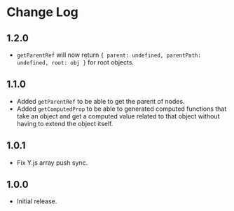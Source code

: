 # Change Log

## 1.2.0

- `getParentRef` will now return `{ parent: undefined, parentPath: undefined, root: obj }` for root objects.

## 1.1.0

- Added `getParentRef` to be able to get the parent of nodes.
- Added `getComputedProp` to be able to generated computed functions that take an object and get a computed value related to that object without having to extend the object itself.

## 1.0.1

- Fix Y.js array push sync.

## 1.0.0

- Initial release.
